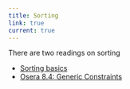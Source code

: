 ```yaml
---
title: Sorting
link: true
current: true
---
```

There are two readings on sorting

* [Sorting basics](../readings/sorting)
* [Osera 8.4: Generic Constraints](https://www.cs.grinnell.edu/~rebelsky/Courses/CSC207/osera/chap08.pdf)
